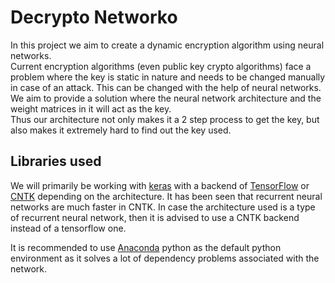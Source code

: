 # Decrypto Networko
In this project we aim to create a dynamic encryption algorithm using neural networks.<br>
Current encryption algorithms (even public key crypto algorithms) face a problem where the key is static in nature and needs to be changed manually in case of an attack. This can be changed with the help of neural networks. We aim to provide a solution where the neural network architecture and the weight matrices in it will act as the key.<br>
Thus our architecture not only makes it a 2 step process to get the key, but also makes it extremely hard to find out the key used.

## Libraries used
We will primarily be working with [keras](https://keras.io/) with a backend of [TensorFlow](https://www.tensorflow.org/) or [CNTK](https://www.microsoft.com/en-us/cognitive-toolkit/) depending on the architecture. It has been seen that recurrent neural networks are much faster in CNTK. In case the architecture used is a type of recurrent neural network, then it is advised to use a CNTK backend instead of a tensorflow one.<br>

It is recommended to use [Anaconda](https://www.anaconda.com/download/) python as the default python environment as it solves a lot of dependency problems associated with the network.